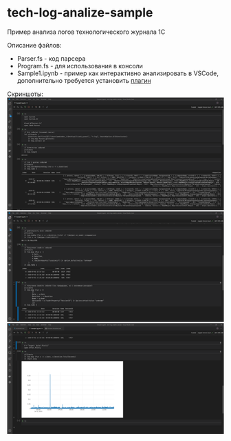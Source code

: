 # tech-log-analize-sample

Пример анализа логов технологического журнала 1С

Описание файлов:
- Parser.fs - код парсера
- Program.fs - для использования в консоли
- Sample1.ipynb - пример как интерактивно анализировать в VSCode, дополнительно требуется установить [плагин](https://marketplace.visualstudio.com/items?itemName=ms-dotnettools.dotnet-interactive-vscode)

Скриншоты:
![1](screenshots/1.png)
![2](screenshots/2.png)
![3](screenshots/3.png)
